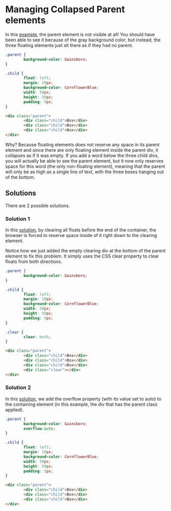 # Managing Collapsed Parent elements

In this <a href="archives/examples/clear3.htm" target="_blank">example</a>, the parent element is not visible at all! You should have been able to see it because of the gray background color, but instead, the three floating elements just sit there as if they had no parent.

```css
.parent {
        background-color: Gainsboro;
}

.child {
        float: left;
        margin: 10px;
        background-color: CornflowerBlue;
        width: 50px;
        height: 50px;
        padding: 5px;
}
```
```html
<div class="parent">
        <div class="child">Box</div>
        <div class="child">Box</div>
        <div class="child">Box</div>
</div>
```

Why? Because floating elements does not reserve any space in its parent element and since there are only floating element inside the parent div, it collapses as if it was empty. If you add a word below the three child divs, you will actually be able to see the parent element, but it now only reserves space for this word (the only non-floating element), meaning that the parent will only be as high as a single line of text, with the three boxes hanging out of the bottom.

## Solutions

There are 2 possible solutions.

### Solution 1

In this <a href="archives/examples/clear4.htm" target="_blank">solution</a>, by clearing all floats before the end of the container, the browser is forced to reserve space inside of it right down to the clearing element.

Notice how we just added the empty clearing div at the bottom of the parent element to fix this problem. It simply uses the CSS clear property to clear floats from both directions.

```css
.parent {
        background-color: Gainsboro;
}

.child {
        float: left;
        margin: 10px;
        background-color: CornflowerBlue;
        width: 50px;
        height: 50px;
        padding: 5px;
}

.clear {
        clear: both;
}
```
```html
<div class="parent">
        <div class="child">Box</div>
        <div class="child">Box</div>
        <div class="child">Box</div>
        <div class="clear"></div>
</div>
```


### Solution 2

In this <a href="archives/examples/clear5.htm" target="_blank">solution</a>, we add the overflow property (with its value set to auto) to the containing element (in this example, the div that has the parent class applied).

```css
.parent {
        background-color: Gainsboro;
        overflow:auto;
}

.child {
        float: left;
        margin: 10px;
        background-color: CornflowerBlue;
        width: 50px;
        height: 50px;
        padding: 5px;
}
```
```html
<div class="parent">
        <div class="child">Box</div>
        <div class="child">Box</div>
        <div class="child">Box</div>
</div>
```
